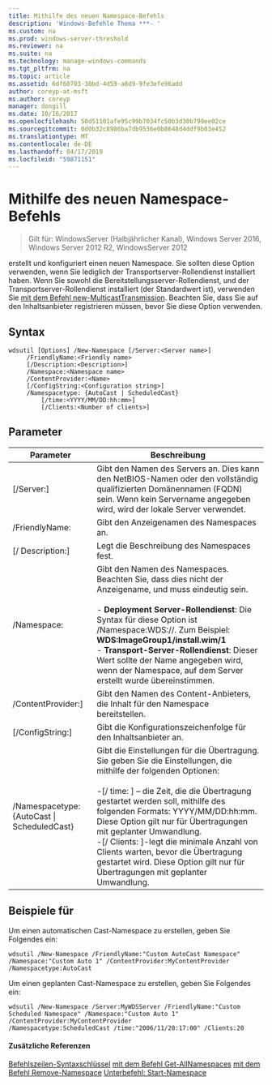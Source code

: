 ```yaml
---
title: Mithilfe des neuen Namespace-Befehls
description: 'Windows-Befehle Thema ***- '
ms.custom: na
ms.prod: windows-server-threshold
ms.reviewer: na
ms.suite: na
ms.technology: manage-windows-commands
ms.tgt_pltfrm: na
ms.topic: article
ms.assetid: 6df60703-30bd-4d59-a8d9-9fe3efe96add
author: coreyp-at-msft
ms.author: coreyp
manager: dongill
ms.date: 10/16/2017
ms.openlocfilehash: 50d51101afe95c99b7034fc50b3d30b799ee02ce
ms.sourcegitcommit: 0d0b32c8986ba7db9536e0b8648d4ddf9b03e452
ms.translationtype: MT
ms.contentlocale: de-DE
ms.lasthandoff: 04/17/2019
ms.locfileid: "59871151"
---
```

# <a name="using-the-new-namespace-command"></a>Mithilfe des neuen Namespace-Befehls

>Gilt für: WindowsServer (Halbjährlicher Kanal), Windows Server 2016, Windows Server 2012 R2, WindowsServer 2012

erstellt und konfiguriert einen neuen Namespace. Sie sollten diese Option verwenden, wenn Sie lediglich der Transportserver-Rollendienst installiert haben. Wenn Sie sowohl die Bereitstellungsserver-Rollendienst, und der Transportserver-Rollendienst installiert (der Standardwert ist), verwenden Sie [mit dem Befehl new-MulticastTransmission](using-the-new-multicasttransmission-command.md). Beachten Sie, dass Sie auf den Inhaltsanbieter registrieren müssen, bevor Sie diese Option verwenden.
## <a name="syntax"></a>Syntax
```
wdsutil [Options] /New-Namespace [/Server:<Server name>]
     /FriendlyName:<Friendly name>
     [/Description:<Description>]
     /Namespace:<Namespace name>
     /ContentProvider:<Name>
     [/ConfigString:<Configuration string>]
     /Namespacetype: {AutoCast | ScheduledCast}
         [/time:<YYYY/MM/DD:hh:mm>]
         [/Clients:<Number of clients>]
```
## <a name="parameters"></a>Parameter
|Parameter|Beschreibung|
|-------|--------|
|[/Server:<Server name>]|Gibt den Namen des Servers an. Dies kann den NetBIOS-Namen oder den vollständig qualifizierten Domänennamen (FQDN) sein. Wenn kein Servername angegeben wird, wird der lokale Server verwendet.|
|/FriendlyName:<Friendly name>|Gibt den Anzeigenamen des Namespaces an.|
|[/ Description:<Description>]|Legt die Beschreibung des Namespaces fest.|
|/Namespace:<Namespace name>|Gibt den Namen des Namespaces. Beachten Sie, dass dies nicht der Anzeigename, und muss eindeutig sein.<br /><br />-   **Deployment Server-Rollendienst**: Die Syntax für diese Option ist /Namespace:WDS:<Image group>/<Image name>/<Index>. Zum Beispiel: **WDS:ImageGroup1/install.wim/1**<br />-   **Transport-Server-Rollendienst**: Dieser Wert sollte der Name angegeben wird, wenn der Namespace, auf dem Server erstellt wurde übereinstimmen.|
|/ContentProvider:<Name>]|Gibt den Namen des Content-Anbieters, die Inhalt für den Namespace bereitstellen.|
|[/ConfigString:<Configuration string>]|Gibt die Konfigurationszeichenfolge für den Inhaltsanbieter an.|
|/Namespacetype: {AutoCast &#124; ScheduledCast}|Gibt die Einstellungen für die Übertragung. Sie geben Sie die Einstellungen, die mithilfe der folgenden Optionen:<br /><br />-[/ time: <time>] – die Zeit, die die Übertragung gestartet werden soll, mithilfe des folgenden Formats: YYYY/MM/DD:hh:mm. Diese Option gilt nur für Übertragungen mit geplanter Umwandlung.<br />-[/ Clients: <Number of clients>]-legt die minimale Anzahl von Clients warten, bevor die Übertragung gestartet wird. Diese Option gilt nur für Übertragungen mit geplanter Umwandlung.|
## <a name="BKMK_examples"></a>Beispiele für
Um einen automatischen Cast-Namespace zu erstellen, geben Sie Folgendes ein:
```
wdsutil /New-Namespace /FriendlyName:"Custom AutoCast Namespace" /Namespace:"Custom Auto 1" /ContentProvider:MyContentProvider /Namespacetype:AutoCast
```
Um einen geplanten Cast-Namespace zu erstellen, geben Sie Folgendes ein:
```
wdsutil /New-Namespace /Server:MyWDSServer /FriendlyName:"Custom Scheduled Namespace" /Namespace:"Custom Auto 1" /ContentProvider:MyContentProvider 
/Namespacetype:ScheduledCast /time:"2006/11/20:17:00" /Clients:20
```
#### <a name="additional-references"></a>Zusätzliche Referenzen
[Befehlszeilen-Syntaxschlüssel](command-line-syntax-key.md)
[mit dem Befehl Get-AllNamespaces](using-the-get-allnamespaces-command.md)
[mit dem Befehl Remove-Namespace](using-the-remove-namespace-command.md) 
 [ Unterbefehl: Start-Namespace](subcommand-start-namespace.md)
